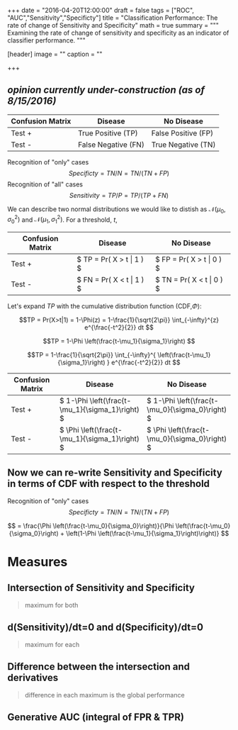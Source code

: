 +++
date = "2016-04-20T12:00:00"
draft = false
tags = ["ROC", "AUC","Sensitivity","Specificty"]
title = "Classification Performance: The rate of change of Sensitivity and Specificity"
math = true
summary = """
Examining the rate of change of sensitivity and specificity as an indicator of classifier performance.
"""

[header]
image = ""
caption = ""

+++

## *opinion currently under-construction (as of 8/15/2016)*

Confusion Matrix|Disease    | No Disease
--------|--------|------
Test +|True Positive (TP)     | False Positive (FP)
Test -|False Negative (FN)   | True Negative (TN)

Recognition of "only" cases $$ Specificty = TN/N = TN/(TN+FP) $$
Recognition of "all" cases $$ Sensitivity = TP/P = TP/(TP+FN) $$

We can describe two normal distributions we would like to distish as $\mathcal{N}(\mu_0,\sigma_0^2)$ and $\mathcal{N}(\mu_1,\sigma_1^2)$. For a threshold, $t$,

Confusion Matrix|Disease    | No Disease
--------|--------|------
Test +| $ TP = Pr( X > t \| 1 ) $     | $ FP = Pr( X > t \| 0 ) $
Test -|$ FN = Pr( X < t \| 1 ) $   | $ TN = Pr( X < t \| 0 ) $

Let's expand $TP$ with the cumulative distribution function (CDF,$\Phi$):

$$TP = Pr(X>t|1) = 1-\Phi(z) = 1-\frac{1}{\sqrt{2\pi}} \int_{-\infty}^{z} e^{\frac{-t^2}{2}} dt $$

$$TP  = 1-\Phi \left(\frac{t-\mu_1}{\sigma_1}\right) $$

$$TP =  1-\frac{1}{\sqrt{2\pi}} \int_{-\infty}^{ \left(\frac{t-\mu_1}{\sigma_1}\right) } e^{\frac{-t^2}{2}} dt $$

Confusion Matrix|Disease    | No Disease
--------|--------|------
Test +| $ 1-\Phi \left(\frac{t-\mu_1}{\sigma_1}\right) $     | $ 1-\Phi \left(\frac{t-\mu_0}{\sigma_0}\right) $
Test -|$ \Phi \left(\frac{t-\mu_1}{\sigma_1}\right) $   | $ \Phi \left(\frac{t-\mu_0}{\sigma_0}\right) $

## Now we can re-write Sensitivity and Specificity in terms of CDF with respect to the threshold

Recognition of "only" cases 
$$ Specificty = TN/N = TN/(TN+FP) $$

$$ = \frac{\Phi \left(\frac{t-\mu_0}{\sigma_0}\right)}{\Phi \left(\frac{t-\mu_0}{\sigma_0}\right) + \left(1-\Phi \left(\frac{t-\mu_1}{\sigma_1}\right)\right)} $$

# Measures

## Intersection of Sensitivity and Specificity
> maximum for both

## d(Sensitivity)/dt=0 and d(Specificity)/dt=0
> maximum for each

## Difference between the intersection and derivatives
> difference in each maximum is the global performance

## Generative AUC (integral of FPR & TPR)

